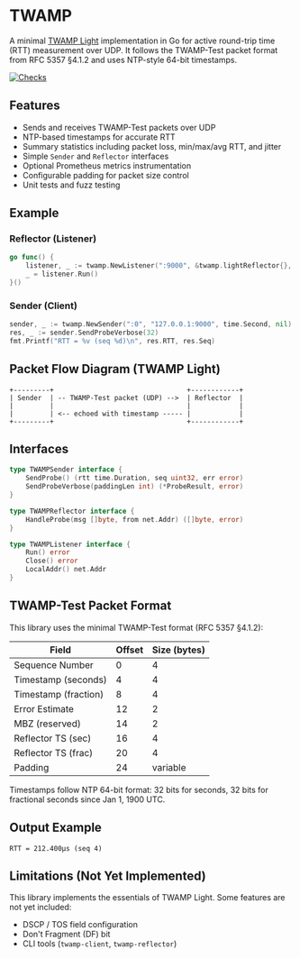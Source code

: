 # TWAMP

A minimal [TWAMP Light](https://datatracker.ietf.org/doc/html/rfc5357) implementation in Go for active round-trip time (RTT) measurement over UDP. It follows the TWAMP-Test packet format from RFC 5357 §4.1.2 and uses NTP-style 64-bit timestamps.

[![Checks](https://github.com/snormore/twamp/actions/workflows/checks.yaml/badge.svg)](https://github.com/snormore/twamp/actions/workflows/checks.yaml)

## Features

- Sends and receives TWAMP-Test packets over UDP
- NTP-based timestamps for accurate RTT
- Summary statistics including packet loss, min/max/avg RTT, and jitter
- Simple `Sender` and `Reflector` interfaces
- Optional Prometheus metrics instrumentation
- Configurable padding for packet size control
- Unit tests and fuzz testing

## Example

### Reflector (Listener)

```go
go func() {
    listener, _ := twamp.NewListener(":9000", &twamp.lightReflector{}, 512)
    _ = listener.Run()
}()
```

### Sender (Client)

```go
sender, _ := twamp.NewSender(":0", "127.0.0.1:9000", time.Second, nil)
res, _ := sender.SendProbeVerbose(32)
fmt.Printf("RTT = %v (seq %d)\n", res.RTT, res.Seq)
```

## Packet Flow Diagram (TWAMP Light)

```text
+---------+                                 +------------+
| Sender  | -- TWAMP-Test packet (UDP) -->  | Reflector  |
|         |                                 |            |
|         | <-- echoed with timestamp ----- |            |
+---------+                                 +------------+
```

## Interfaces

```go
type TWAMPSender interface {
    SendProbe() (rtt time.Duration, seq uint32, err error)
    SendProbeVerbose(paddingLen int) (*ProbeResult, error)
}

type TWAMPReflector interface {
    HandleProbe(msg []byte, from net.Addr) ([]byte, error)
}

type TWAMPListener interface {
    Run() error
    Close() error
    LocalAddr() net.Addr
}
```

## TWAMP-Test Packet Format

This library uses the minimal TWAMP-Test format (RFC 5357 §4.1.2):

| Field                | Offset | Size (bytes) |
| -------------------- | ------ | ------------ |
| Sequence Number      | 0      | 4            |
| Timestamp (seconds)  | 4      | 4            |
| Timestamp (fraction) | 8      | 4            |
| Error Estimate       | 12     | 2            |
| MBZ (reserved)       | 14     | 2            |
| Reflector TS (sec)   | 16     | 4            |
| Reflector TS (frac)  | 20     | 4            |
| Padding              | 24     | variable     |

Timestamps follow NTP 64-bit format: 32 bits for seconds, 32 bits for fractional seconds since Jan 1, 1900 UTC.

## Output Example

```
RTT = 212.400µs (seq 4)
```

## Limitations (Not Yet Implemented)

This library implements the essentials of TWAMP Light. Some features are not yet included:

- DSCP / TOS field configuration
- Don't Fragment (DF) bit
- CLI tools (`twamp-client`, `twamp-reflector`)
